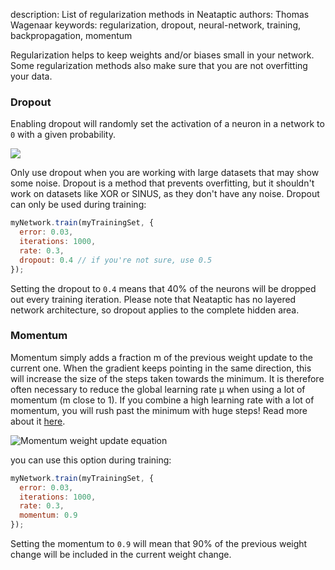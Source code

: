 description: List of regularization methods in Neataptic
authors: Thomas Wagenaar
keywords: regularization, dropout, neural-network, training, backpropagation, momentum

Regularization helps to keep weights and/or biases small in your network. Some
regularization methods also make sure that you are not overfitting your data.

### Dropout
Enabling dropout will randomly set the activation of a neuron in a network to `0`
with a given probability.

![](http://cs231n.github.io/assets/nn2/dropout.jpeg)

Only use dropout when you are working with large datasets that may show some noise.
Dropout is a method that prevents overfitting, but it shouldn't work on datasets
like XOR or SINUS, as they don't have any noise. Dropout can only be used during
training:

```javascript
myNetwork.train(myTrainingSet, {
  error: 0.03,
  iterations: 1000,
  rate: 0.3,
  dropout: 0.4 // if you're not sure, use 0.5
});
```

Setting the dropout to `0.4` means that 40% of the neurons will be dropped out every training iteration. Please note that Neataptic has no layered network architecture, so dropout applies to the complete hidden area.

### Momentum
Momentum simply adds a fraction m of the previous weight update to the current one.
When the gradient keeps pointing in the same direction, this will increase the size
of the steps taken towards the minimum. It is therefore often necessary to reduce
the global learning rate µ when using a lot of momentum (m close to 1).
If you combine a high learning rate with a lot of momentum, you will rush past the
minimum with huge steps! Read more about it [here](https://www.willamette.edu/~gorr/classes/cs449/momrate.html).

![Momentum weight update equation](https://www.willamette.edu/~gorr/classes/cs449/equations/momentum.gif)

you can use this option during training:

```javascript
myNetwork.train(myTrainingSet, {
  error: 0.03,
  iterations: 1000,
  rate: 0.3,
  momentum: 0.9
});
```

Setting the momentum to `0.9` will mean that 90% of the previous weight change
will be included in the current weight change.
